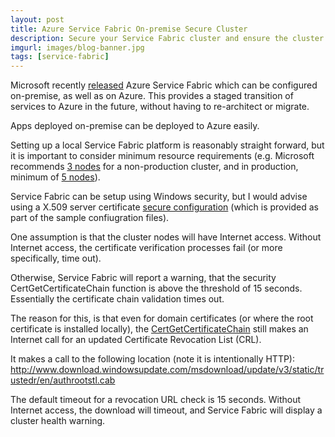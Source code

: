 ```yaml
---
layout: post
title: Azure Service Fabric On-premise Secure Cluster
description: Secure your Service Fabric cluster and ensure the cluster is in a healthy state
imgurl: images/blog-banner.jpg
tags: [service-fabric]
---
```


Microsoft recently [released](https://docs.microsoft.com/en-us/azure/service-fabric/service-fabric-deploy-anywhere) Azure Service Fabric which can be configured on-premise, as well as on Azure. This provides a staged transition of services to Azure in the future, without having to re-architect or migrate.

Apps deployed on-premise can be deployed to Azure easily.

Setting up a local Service Fabric platform is reasonably straight forward, but it is important to consider minimum resource requirements (e.g. Microsoft recommends [3 nodes](https://docs.microsoft.com/en-us/azure/service-fabric/service-fabric-common-questions#what-is-the-minimum-size-of-a-service-fabric-cluster-why-cant-it-be-smaller) for a non-production cluster, and in production, minimum of [5 nodes](https://docs.microsoft.com/en-us/azure/service-fabric/service-fabric-cluster-capacity)). 

Service Fabric can be setup using Windows security, but I would advise using a X.509 server certificate [secure configuration](https://docs.microsoft.com/en-us/azure/service-fabric/service-fabric-cluster-security) (which is provided as part of the sample confiugration files).

One assumption is that the cluster nodes will have Internet access. Without Internet access, the certificate verification processes fail (or more specifically, time out). 

Otherwise, Service Fabric will report a warning, that the security CertGetCertificateChain function is above the threshold of 15 seconds. Essentially the certificate chain validation times out.

The reason for this, is that even for domain certificates (or where the root certificate is installed locally), the [CertGetCertificateChain](https://msdn.microsoft.com/en-us/library/windows/desktop/aa376078(v=vs.85).aspx) still makes an Internet call for an updated Certificate Revocation List (CRL).

It makes a call to the following location (note it is intentionally HTTP):
http://www.download.windowsupdate.com/msdownload/update/v3/static/trustedr/en/authrootstl.cab

The default timeout for a revocation URL check is 15 seconds. Without Internet access, the download will timeout, and Service Fabric will display a cluster health warning.

